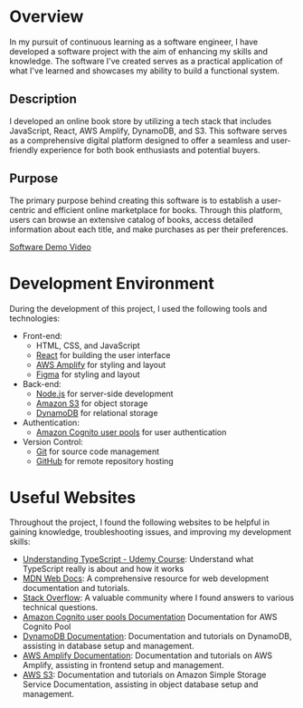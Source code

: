 # Overview

In my pursuit of continuous learning as a software engineer, I have developed a software project with the aim of enhancing my skills and knowledge. The software I've created serves as a practical application of what I've learned and showcases my ability to build a functional system.

## Description

I developed an online book store by utilizing a tech stack that includes JavaScript, React, AWS Amplify, DynamoDB, and S3. This software serves as a comprehensive digital platform designed to offer a seamless and user-friendly experience for both book enthusiasts and potential buyers.

## Purpose

The primary purpose behind creating this software is to establish a user-centric and efficient online marketplace for books. Through this platform, users can browse an extensive catalog of books, access detailed information about each title, and make purchases as per their preferences.

[Software Demo Video](https://youtu.be/zmQgXKHEUbI)

# Development Environment

During the development of this project, I used the following tools and technologies:

- Front-end:
  - HTML, CSS, and JavaScript
  - [React](https://reactjs.org) for building the user interface
  - [AWS Amplify](https://aws.amazon.com/amplify/?trk=66d9071f-eec2-471d-9fc0-c374dbda114d&sc_channel=ps&ef_id=CjwKCAjw-KipBhBtEiwAWjgwrNSJe-7Rj_Kg5-4I1S6F0KLUUX50YWUElmeBu0hZU071Dk37bE7hmBoCV0sQAvD_BwE:G:s&s_kwcid=AL!4422!3!646025317188!e!!g!!aws%20amplify!19610918335!148058249160) for styling and layout
  - [Figma](https://www.figma.com/) for styling and layout
- Back-end:
  - [Node.js](https://nodejs.org) for server-side development
  - [Amazon S3](https://aws.amazon.com/pm/serv-s3/?trk=fecf68c9-3874-4ae2-a7ed-72b6d19c8034&sc_channel=ps&ef_id=CjwKCAjw-KipBhBtEiwAWjgwrI7clH1M5JXGpF_a-unGP1w8cuNrynKj_n-C7YHL_o44XOCbEsaOJxoCppIQAvD_BwE:G:s&s_kwcid=AL!4422!3!536455709177!e!!g!!amazon%20s3%20cloud%20backup!11204620052!112938566634) for object storage
  - [DynamoDB](https://aws.amazon.com/dynamodb/) for relational storage
- Authentication:
  - [Amazon Cognito user pools](https://docs.aws.amazon.com/cognito/latest/developerguide/cognito-user-identity-pools.html) for user authentication
- Version Control:
  - [Git](https://git-scm.com) for source code management
  - [GitHub](https://github.com) for remote repository hosting

# Useful Websites

Throughout the project, I found the following websites to be helpful in gaining knowledge, troubleshooting issues, and improving my development skills:

- [Understanding TypeScript - Udemy Course](https://www.udemy.com/course/understanding-typescript/?kw=understanding&src=sac): Understand what TypeScript really is about and how it works
- [MDN Web Docs](https://developer.mozilla.org): A comprehensive resource for web development documentation and tutorials.
- [Stack Overflow](https://stackoverflow.com): A valuable community where I found answers to various technical questions.
- [Amazon Cognito user pools Documentation](https://docs.aws.amazon.com/cognito/latest/developerguide/cognito-user-identity-pools.html) Documentation for AWS Cognito Pool
- [DynamoDB Documentation](https://docs.aws.amazon.com/amazondynamodb/latest/developerguide/Introduction.html): Documentation and tutorials on DynamoDB, assisting in database setup and management.
- [AWS Amplify Documentation](https://docs.aws.amazon.com/amplify/): Documentation and tutorials on AWS Amplify, assisting in frontend setup and management.
- [AWS S3](https://docs.aws.amazon.com/s3/): Documentation and tutorials on Amazon Simple Storage Service Documentation, assisting in object database setup and management.






